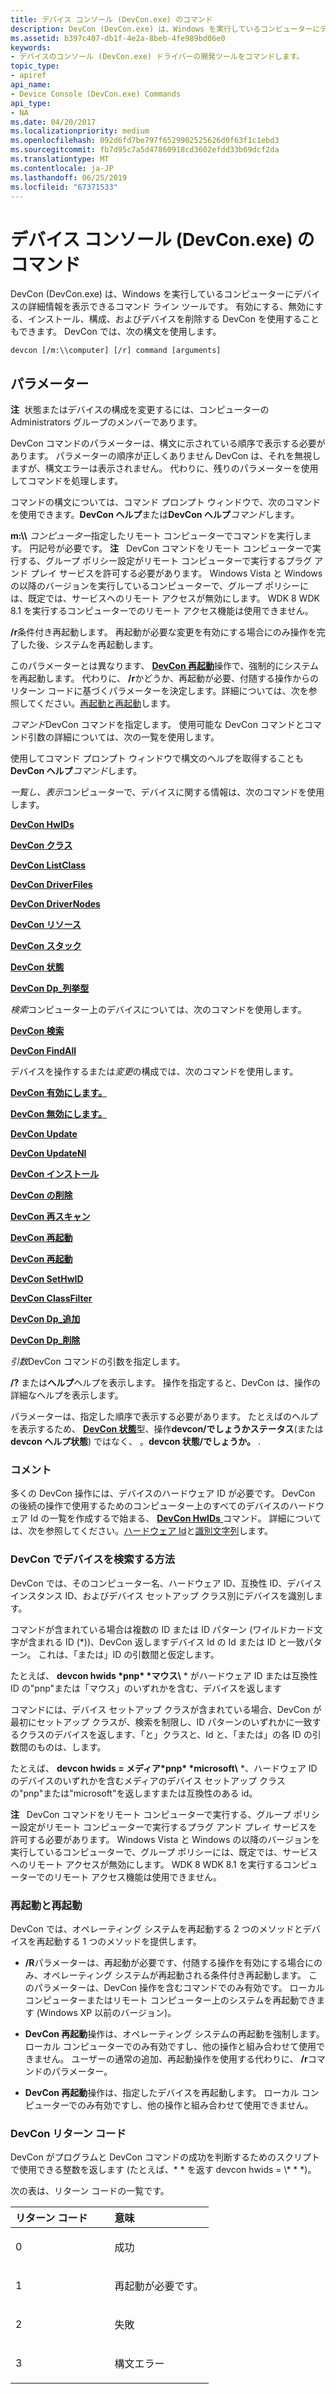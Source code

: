 ```yaml
---
title: デバイス コンソール (DevCon.exe) のコマンド
description: DevCon (DevCon.exe) は、Windows を実行しているコンピューターにデバイスの詳細情報を表示できるコマンド ライン ツールです。 有効にする、無効にする、インストール、構成、およびデバイスを削除する DevCon を使用することもできます。 DevCon では、次の構文を使用します。
ms.assetid: b397c407-db1f-4e2a-8beb-4fe989bd06e0
keywords:
- デバイスのコンソール (DevCon.exe) ドライバーの開発ツールをコマンドします。
topic_type:
- apiref
api_name:
- Device Console (DevCon.exe) Commands
api_type:
- NA
ms.date: 04/20/2017
ms.localizationpriority: medium
ms.openlocfilehash: 092d6fd7be797f6529902525626d0f63f1c1ebd3
ms.sourcegitcommit: fb7d95c7a5d47860918cd3602efdd33b69dcf2da
ms.translationtype: MT
ms.contentlocale: ja-JP
ms.lasthandoff: 06/25/2019
ms.locfileid: "67371533"
---
```

# <a name="device-console-devconexe-commands"></a>デバイス コンソール (DevCon.exe) のコマンド


DevCon (DevCon.exe) は、Windows を実行しているコンピューターにデバイスの詳細情報を表示できるコマンド ライン ツールです。 有効にする、無効にする、インストール、構成、およびデバイスを削除する DevCon を使用することもできます。 DevCon では、次の構文を使用します。

```
devcon [/m:\\computer] [/r] command [arguments] 
```

## <a name="span-idddk_devcon_general_commands_toolsspanspan-idddk_devcon_general_commands_toolsspanparameters"></a><span id="ddk_devcon_general_commands_tools"></span><span id="DDK_DEVCON_GENERAL_COMMANDS_TOOLS"></span>パラメーター


**注**  状態またはデバイスの構成を変更するには、コンピューターの Administrators グループのメンバーであります。

 

DevCon コマンドのパラメーターは、構文に示されている順序で表示する必要があります。 パラメーターの順序が正しくありません DevCon は、それを無視しますが、構文エラーは表示されません。 代わりに、残りのパラメーターを使用してコマンドを処理します。

コマンドの構文については、コマンド プロンプト ウィンドウで、次のコマンドを使用できます。**DevCon ヘルプ**または**DevCon ヘルプ***コマンド*します。

<span id="________m___computer______"></span><span id="________M___COMPUTER______"></span> **m:\\\\** <em>コンピューター</em>指定したリモート コンピューターでコマンドを実行します。 円記号が必要です。
**注**   DevCon コマンドをリモート コンピューターで実行する、グループ ポリシー設定がリモート コンピューターで実行するプラグ アンド プレイ サービスを許可する必要があります。 Windows Vista と Windows の以降のバージョンを実行しているコンピューターで、グループ ポリシーには、既定では、サービスへのリモート アクセスが無効にします。 WDK 8 WDK 8.1 を実行するコンピューターでのリモート アクセス機能は使用できません。

 

<span id="________r______"></span><span id="________R______"></span> **/r**条件付き再起動します。 再起動が必要な変更を有効にする場合にのみ操作を完了した後、システムを再起動します。

このパラメーターとは異なります、 [ **DevCon 再起動**](devcon-reboot.md)操作で、強制的にシステムを再起動します。 代わりに、 **/r**かどうか、再起動が必要、付随する操作からのリターン コードに基づくパラメーターを決定します。詳細については、次を参照してください。[再起動と再起動](#ddk-rebooting-and-restarting-tools)します。

<span id="_______command______"></span><span id="_______COMMAND______"></span> *コマンド*DevCon コマンドを指定します。 使用可能な DevCon コマンドとコマンド引数の詳細については、次の一覧を使用します。

使用してコマンド プロンプト ウィンドウで構文のヘルプを取得することも**DevCon ヘルプ***コマンド*します。

*一覧し、表示*コンピューターで、デバイスに関する情報は、次のコマンドを使用します。

[**DevCon HwIDs**](devcon-hwids.md)

[**DevCon クラス**](devcon-classes.md)

[**DevCon ListClass**](devcon-listclass.md)

[**DevCon DriverFiles**](devcon-driverfiles.md)

[**DevCon DriverNodes**](devcon-drivernodes.md)

[**DevCon リソース**](devcon-resources.md)

[**DevCon スタック**](devcon-stack.md)

[**DevCon 状態**](devcon-status.md)

[**DevCon Dp\_列挙型**](devcon-dp-enum.md)

*検索*コンピューター上のデバイスについては、次のコマンドを使用します。

[**DevCon 検索**](devcon-find.md)

[**DevCon FindAll**](devcon-findall.md)

デバイスを操作するまたは*変更*の構成では、次のコマンドを使用します。

[**DevCon 有効にします。** ](devcon-enable.md)

[**DevCon 無効にします。** ](devcon-disable.md)

[**DevCon Update**](devcon-update.md)

[**DevCon UpdateNI**](devcon-updateni.md)

[**DevCon インストール**](devcon-install.md)

[**DevCon の削除**](devcon-remove.md)

[**DevCon 再スキャン**](devcon-rescan.md)

[**DevCon 再起動**](devcon-restart.md)

[**DevCon 再起動**](devcon-reboot.md)

[**DevCon SetHwID**](devcon-sethwid.md)

[**DevCon ClassFilter**](devcon-classfilter.md)

[**DevCon Dp\_追加**](devcon-dp-add.md)

[**DevCon Dp\_削除**](devcon-dp-delete.md)

<span id="_______arguments______"></span><span id="_______ARGUMENTS______"></span> *引数*DevCon コマンドの引数を指定します。

<span id="__________or_help"></span><span id="__________OR_HELP"></span> **/?** または**ヘルプ**ヘルプを表示します。 操作を指定すると、DevCon は、操作の詳細なヘルプを表示します。

パラメーターは、指定した順序で表示する必要があります。 たとえばのヘルプを表示するため、 [ **DevCon 状態**](devcon-status.md)型、操作**devcon/でしょうかステータス**(または**devcon ヘルプ状態**) ではなく、 。**devcon 状態/でしょうか。** .

### <a name="span-idcommentsspanspan-idcommentsspancomments"></a><span id="comments"></span><span id="COMMENTS"></span>コメント

多くの DevCon 操作には、デバイスのハードウェア ID が必要です。 DevCon の後続の操作で使用するためのコンピューター上のすべてのデバイスのハードウェア Id の一覧を作成するで始まる、 [ **DevCon HwIDs** ](devcon-hwids.md)コマンド。 詳細については、次を参照してください。[ハードウェア Id](https://docs.microsoft.com/windows-hardware/drivers/install/hardware-ids)と[識別文字列](https://docs.microsoft.com/windows-hardware/drivers/install/device-identification-strings)します。

### <a name="span-idddk_devcon_search_logic_toolsspanspan-idddk_devcon_search_logic_toolsspanhow-devcon-searches-for-devices"></a><span id="ddk_devcon_search_logic_tools"></span><span id="DDK_DEVCON_SEARCH_LOGIC_TOOLS"></span>DevCon でデバイスを検索する方法

DevCon では、そのコンピューター名、ハードウェア ID、互換性 ID、デバイス インスタンス ID、およびデバイス セットアップ クラス別にデバイスを識別します。

コマンドが含まれている場合は複数の ID または ID パターン (ワイルドカード文字が含まれる ID (\*))、DevCon 返しますデバイス Id の Id または ID と一致パターン。 これは、「または」ID の引数間と仮定します。

たとえば、 **devcon hwids \*pnp\* \*マウス\\** * がハードウェア ID または互換性 ID の"pnp"または「マウス」のいずれかを含む、デバイスを返します

コマンドには、デバイス セットアップ クラスが含まれている場合、DevCon が最初にセットアップ クラスが、検索を制限し、ID パターンのいずれかに一致するクラスのデバイスを返します、「と」クラスと、Id と、「または」の各 ID の引数間のものは、します。

たとえば、 **devcon hwids = メディア\*pnp\* \*microsoft\\** *、ハードウェア ID のデバイスのいずれかを含むメディアのデバイス セットアップ クラスの"pnp"または"microsoft"を返しますまたは互換性のある id。

**注**   DevCon コマンドをリモート コンピューターで実行する、グループ ポリシー設定がリモート コンピューターで実行するプラグ アンド プレイ サービスを許可する必要があります。 Windows Vista と Windows の以降のバージョンを実行しているコンピューターで、グループ ポリシーには、既定では、サービスへのリモート アクセスが無効にします。 WDK 8 WDK 8.1 を実行するコンピューターでのリモート アクセス機能は使用できません。

 

### <span id="ddk_rebooting_and_restarting_tools"></span><span id="DDK_REBOOTING_AND_RESTARTING_TOOLS"></span><a name="ddk-rebooting-and-restarting-tools"></a>再起動と再起動

DevCon では、オペレーティング システムを再起動する 2 つのメソッドとデバイスを再起動する 1 つのメソッドを提供します。

-   **/R**パラメーターは、再起動が必要です、付随する操作を有効にする場合にのみ、オペレーティング システムが再起動される条件付き再起動します。 このパラメーターは、DevCon 操作を含むコマンドでのみ有効です。 ローカル コンピューターまたはリモート コンピューター上のシステムを再起動できます (Windows XP 以前のバージョン)。

-   **DevCon 再起動**操作は、オペレーティング システムの再起動を強制します。 ローカル コンピューターでのみ有効ですし、他の操作と組み合わせて使用できません。 ユーザーの通常の追加、再起動操作を使用する代わりに、 **/r**コマンドのパラメーター。

-   **DevCon 再起動**操作は、指定したデバイスを再起動します。 ローカル コンピューターでのみ有効ですし、他の操作と組み合わせて使用できません。

### <a name="span-idddk_devcon_return_codes_toolsspanspan-idddk_devcon_return_codes_toolsspandevcon-return-codes"></a><span id="ddk_devcon_return_codes_tools"></span><span id="DDK_DEVCON_RETURN_CODES_TOOLS"></span>DevCon リターン コード

DevCon がプログラムと DevCon コマンドの成功を判断するためのスクリプトで使用できる整数を返します (たとえば、* * を返す devcon hwids = \\* * *)。

次の表は、リターン コードの一覧です。

<table>
<colgroup>
<col width="50%" />
<col width="50%" />
</colgroup>
<thead>
<tr class="header">
<th align="left">リターン コード</th>
<th align="left">意味</th>
</tr>
</thead>
<tbody>
<tr class="odd">
<td align="left"><p>0</p></td>
<td align="left"><p>成功</p></td>
</tr>
<tr class="even">
<td align="left"><p>1</p></td>
<td align="left"><p>再起動が必要です。</p></td>
</tr>
<tr class="odd">
<td align="left"><p>2</p></td>
<td align="left"><p>失敗</p></td>
</tr>
<tr class="even">
<td align="left"><p>3</p></td>
<td align="left"><p>構文エラー</p></td>
</tr>
</tbody>
</table>

 

 

 





